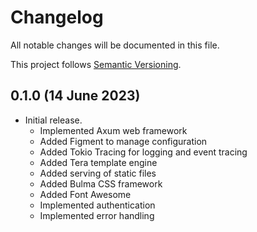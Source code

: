 # Changelog

All notable changes will be documented in this file.

This project follows [Semantic Versioning](https://semver.org/spec/v2.0.0.html).

## 0.1.0 (14 June 2023)

  - Initial release.
      - Implemented Axum web framework
      - Added Figment to manage configuration
      - Added Tokio Tracing for logging and event tracing
      - Added Tera template engine
      - Added serving of static files
      - Added Bulma CSS framework
      - Added Font Awesome
      - Implemented authentication
      - Implemented error handling


